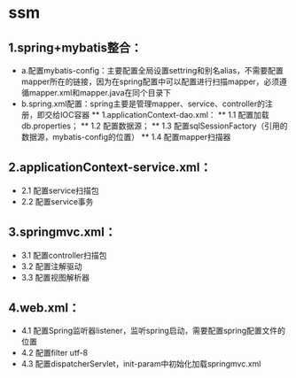# ssm
## 1.spring+mybatis整合：
* a.配置mybatis-config：主要配置全局设置settring和别名alias，不需要配置mapper所在的链接，因为在spring配置中可以配置进行扫描mapper，必须遵循mapper.xml和mapper.java在同个目录下
* b.spring.xml配置：spring主要是管理mapper、service、controller的注册，即交给IOC容器
** 1.applicationContext-dao.xml：
** 1.1 配置加载db.properties；
** 1.2 配置数据源；
** 1.3 配置sqlSessionFactory（引用的数据源，mybatis-config的位置）
** 1.4 配置mapper扫描器
## 2.applicationContext-service.xml：
* 2.1 配置service扫描包
* 2.2 配置service事务
## 3.springmvc.xml：
* 3.1 配置controller扫描包
* 3.2 配置注解驱动
* 3.3 配置视图解析器
## 4.web.xml：
* 4.1 配置Spring监听器listener，监听spring启动，需要配置spring配置文件的位置
* 4.2 配置filter utf-8
* 4.3 配置dispatcherServlet，init-param中初始化加载springmvc.xml
